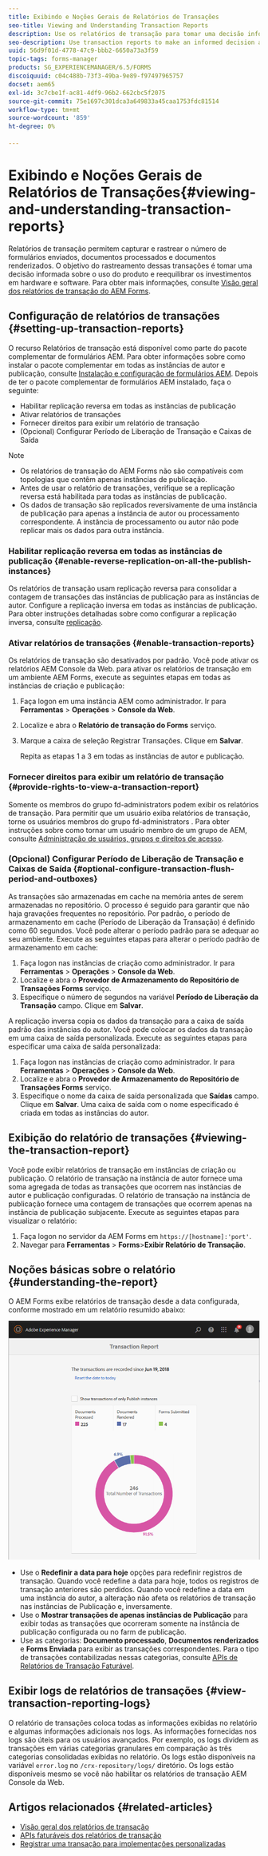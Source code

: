 ```yaml
---
title: Exibindo e Noções Gerais de Relatórios de Transações
seo-title: Viewing and Understanding Transaction Reports
description: Use os relatórios de transação para tomar uma decisão informada sobre o uso do produto e o rebalanceamento de investimentos em hardware e software.
seo-description: Use transaction reports to make an informed decision about the product usage and rebalancing investments in hardware and software.
uuid: 56d9f01d-4778-47c9-bbb2-6650a73a3f59
topic-tags: forms-manager
products: SG_EXPERIENCEMANAGER/6.5/FORMS
discoiquuid: c04c488b-73f3-49ba-9e89-f97497965757
docset: aem65
exl-id: 3c7cbe1f-ac81-4df9-96b2-662cbc5f2075
source-git-commit: 75e1697c301dca3a649833a45caa1753fdc81514
workflow-type: tm+mt
source-wordcount: '859'
ht-degree: 0%

---
```


# Exibindo e Noções Gerais de Relatórios de Transações{#viewing-and-understanding-transaction-reports}

Relatórios de transação permitem capturar e rastrear o número de formulários enviados, documentos processados e documentos renderizados. O objetivo do rastreamento dessas transações é tomar uma decisão informada sobre o uso do produto e reequilibrar os investimentos em hardware e software. Para obter mais informações, consulte [Visão geral dos relatórios de transação do AEM Forms](../../forms/using/transaction-reports-overview.md).

## Configuração de relatórios de transações  {#setting-up-transaction-reports}

O recurso Relatórios de transação está disponível como parte do pacote complementar de formulários AEM. Para obter informações sobre como instalar o pacote complementar em todas as instâncias de autor e publicação, consulte [Instalação e configuração de formulários AEM](/help/forms/using/installing-configuring-aem-forms-osgi.md). Depois de ter o pacote complementar de formulários AEM instalado, faça o seguinte:

* Habilitar replicação reversa em todas as instâncias de publicação
* Ativar relatórios de transações
* Fornecer direitos para exibir um relatório de transação
* (Opcional) Configurar Período de Liberação de Transação e Caixas de Saída [](/help/forms/using/installing-configuring-aem-forms-osgi.md)

>[!NOTE]
>
>* Os relatórios de transação do AEM Forms não são compatíveis com topologias que contêm apenas instâncias de publicação.
>* Antes de usar o relatório de transações, verifique se a replicação reversa está habilitada para todas as instâncias de publicação.
>* Os dados de transação são replicados reversivamente de uma instância de publicação para apenas a instância de autor ou processamento correspondente. A instância de processamento ou autor não pode replicar mais os dados para outra instância.
>


### Habilitar replicação reversa em todas as instâncias de publicação {#enable-reverse-replication-on-all-the-publish-instances}

Os relatórios de transação usam replicação reversa para consolidar a contagem de transações das instâncias de publicação para as instâncias de autor. Configure a replicação inversa em todas as instâncias de publicação. Para obter instruções detalhadas sobre como configurar a replicação inversa, consulte [replicação](/help/sites-deploying/replication.md).

### Ativar relatórios de transações {#enable-transaction-reports}

Os relatórios de transação são desativados por padrão. Você pode ativar os relatórios AEM Console da Web. para ativar os relatórios de transação em um ambiente AEM Forms, execute as seguintes etapas em todas as instâncias de criação e publicação:

1. Faça logon em uma instância AEM como administrador. Ir para **Ferramentas** > **Operações** > **Console da Web**.
1. Localize e abra o **Relatório de transação do Forms** serviço.
1. Marque a caixa de seleção Registrar Transações. Clique em **Salvar**.

   Repita as etapas 1 a 3 em todas as instâncias de autor e publicação.

### Fornecer direitos para exibir um relatório de transação {#provide-rights-to-view-a-transaction-report}

Somente os membros do grupo fd-administrators podem exibir os relatórios de transação. Para permitir que um usuário exiba relatórios de transação, torne os usuários membros do grupo fd-administrators . Para obter instruções sobre como tornar um usuário membro de um grupo de AEM, consulte [Administração de usuários, grupos e direitos de acesso](/help/sites-administering/user-group-ac-admin.md).

### (Opcional) Configurar Período de Liberação de Transação e Caixas de Saída {#optional-configure-transaction-flush-period-and-outboxes}

As transações são armazenadas em cache na memória antes de serem armazenadas no repositório. O processo é seguido para garantir que não haja gravações frequentes no repositório. Por padrão, o período de armazenamento em cache (Período de Liberação da Transação) é definido como 60 segundos. Você pode alterar o período padrão para se adequar ao seu ambiente. Execute as seguintes etapas para alterar o período padrão de armazenamento em cache:

1. Faça logon nas instâncias de criação como administrador. Ir para **Ferramentas** > **Operações** > **Console da Web**.
1. Localize e abra o **Provedor de Armazenamento do Repositório de Transações Forms** serviço.
1. Especifique o número de segundos na variável **Período de Liberação da Transação** campo. Clique em **Salvar**.

A replicação inversa copia os dados da transação para a caixa de saída padrão das instâncias do autor. Você pode colocar os dados da transação em uma caixa de saída personalizada. Execute as seguintes etapas para especificar uma caixa de saída personalizada:

1. Faça logon nas instâncias de criação como administrador. Ir para **Ferramentas** > **Operações** > **Console da Web**.
1. Localize e abra o **Provedor de Armazenamento do Repositório de Transações Forms** serviço.
1. Especifique o nome da caixa de saída personalizada que **Saídas** campo. Clique em **Salvar**. Uma caixa de saída com o nome especificado é criada em todas as instâncias do autor.

## Exibição do relatório de transações {#viewing-the-transaction-report}

Você pode exibir relatórios de transação em instâncias de criação ou publicação. O relatório de transação na instância de autor fornece uma soma agregada de todas as transações que ocorrem nas instâncias de autor e publicação configuradas. O relatório de transação na instância de publicação fornece uma contagem de transações que ocorrem apenas na instância de publicação subjacente. Execute as seguintes etapas para visualizar o relatório:

1. Faça logon no servidor da AEM Forms em `https://[hostname]:'port'`.
1. Navegar para **Ferramentas** > **Forms**>**Exibir Relatório de Transação**.

## Noções básicas sobre o relatório {#understanding-the-report}

O AEM Forms exibe relatórios de transação desde a data configurada, conforme mostrado em um relatório resumido abaixo:

![sample-transaction-report-author](assets/sample-transaction-report-author.png)

* Use o **Redefinir a data para hoje** opções para redefinir registros de transação. Quando você redefine a data para hoje, todos os registros de transação anteriores são perdidos. Quando você redefine a data em uma instância do autor, a alteração não afeta os relatórios de transação nas instâncias de Publicação e, inversamente.
* Use o **Mostrar transações de apenas instâncias de Publicação** para exibir todas as transações que ocorreram somente na instância de publicação configurada ou no farm de publicação.
* Use as categorias: **Documento processado**, **Documentos renderizados** e **Forms Enviada** para exibir as transações correspondentes. Para o tipo de transações contabilizadas nessas categorias, consulte [APIs de Relatórios de Transação Faturável](../../forms/using/transaction-reports-billable-apis.md).

## Exibir logs de relatórios de transações {#view-transaction-reporting-logs}

O relatório de transações coloca todas as informações exibidas no relatório e algumas informações adicionais nos logs. As informações fornecidas nos logs são úteis para os usuários avançados. Por exemplo, os logs dividem as transações em várias categorias granulares em comparação às três categorias consolidadas exibidas no relatório. Os logs estão disponíveis na variável `error.log` no `/crx-repository/logs/` diretório. Os logs estão disponíveis mesmo se você não habilitar os relatórios de transação AEM Console da Web.

## Artigos relacionados {#related-articles}

* [Visão geral dos relatórios de transação](../../forms/using/transaction-reports-overview.md)
* [APIs faturáveis dos relatórios de transação](../../forms/using/transaction-reports-billable-apis.md)
* [Registrar uma transação para implementações personalizadas](/help/forms/using/record-transaction-custom-implementation.md)

